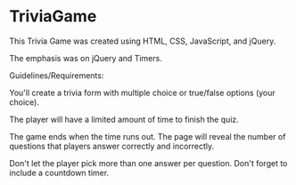 # TriviaGame

This Trivia Game was created using HTML, CSS, JavaScript, and jQuery.

The emphasis was on jQuery and Timers.

Guidelines/Requirements:

You'll create a trivia form with multiple choice or true/false options (your choice).

The player will have a limited amount of time to finish the quiz. 


The game ends when the time runs out. The page will reveal the number of questions that players answer correctly and incorrectly.


Don't let the player pick more than one answer per question.
Don't forget to include a countdown timer.




